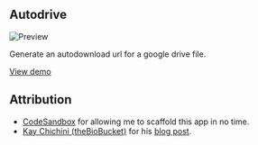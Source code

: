 ## Autodrive

![Preview](https://uploads.codesandbox.io/uploads/user/c7f9b87b-fdfd-4785-9c66-58f9d7ae6a3b/ivgl-preview.PNG)

Generate an autodownload url for a google drive file.

[View demo](https://zl33l5km24.codesandbox.io/)

## Attribution
- [CodeSandbox](https://codesandbox.io/) for allowing me to scaffold this app in no time.
- [Kay Chichini (theBioBucket)](http://thebiobucket.blogspot.com/) for his [blog post](http://thebiobucket.blogspot.com/2011/10/how-to-link-to-google-docs-for-download.html).